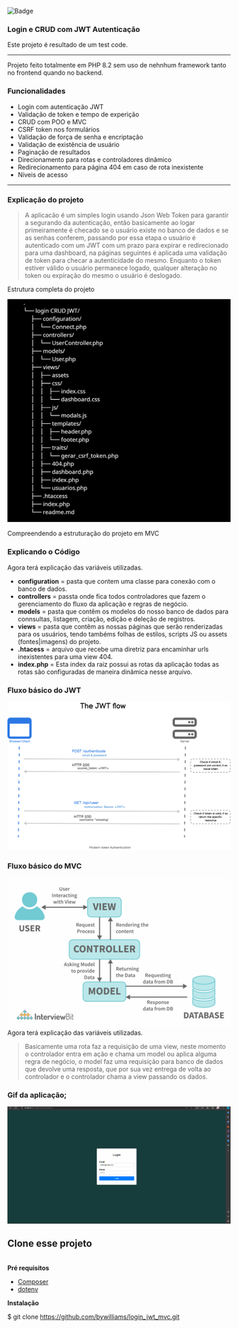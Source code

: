 ![Badge](https://img.shields.io/static/v1?label=PHP&message=8.2&color=blue&style=for-the-badge&logo=php)
### Login e CRUD com JWT Autenticação 

Este projeto é resultado de um test code.

***
Projeto feito totalmente em PHP 8.2 sem uso de nehnhum framework tanto no frontend quando no backend. 

### **Funcionalidades**
* Login com autenticação JWT
* Validação de token e tempo de experição
* CRUD com POO e MVC
* CSRF token nos formulários
* Validação de força de senha e encriptação
* Validação de existência de usuário
* Paginação de resultados
* Direcionamento para rotas e controladores dinâmico 
* Redirecionamento para página 404 em caso de rota inexistente
* Níveis de acesso
***

### Explicação do projeto 

>A aplicacão é um simples login usando Json Web Token para garantir a segurando da autenticação, então basicamente ao logar primeiramente é checado se o usuário existe no banco de dados e se as senhas  conferem, passando por essa etapa o usuário é autenticado com um JWT com um prazo para expirar e redirecionado para uma dashboard, na páginas seguintes é aplicada uma validação de token para checar a autenticidade do mesmo. Enquanto o token estiver válido o usuário permanece logado, qualquer alteração no token ou expiração do mesmo o usuário é deslogado.  

Estrutura completa do projeto

![jwt](views/assets/folders.png)

Compreendendo a estruturação do projeto em MVC

### Explicando o Código &nbsp;
Agora terá explicação das variáveis utilizadas.

*  **configuration** = pasta que contem uma classe para conexão com o banco de dados.
* **controllers** = passta onde fica todos controladores que fazem o gerenciamento do fluxo da aplicação e regras de negócio.
* **models** = pasta que contêm os modelos do nosso banco de dados para connsultas, listagem, criação, edição e deleção de registros.
* **views** = pasta que contêm as nossas páginas que serão renderizadas para os usuários, tendo tambéms folhas de estilos, scripts JS  ou assets (fontes|imagens) do projeto.
* **.htacess** = arquivo que recebe uma diretriz para encaminhar urls inexistentes para uma view 404.
* **index.php** = Esta index da raiz possui as rotas da aplicação todas as rotas são configuradas de maneira dinâmica nesse arquivo.



### Fluxo básico do JWT &nbsp;
![jwt](views/assets/jwt_flow.png)




### Fluxo básico do MVC &nbsp;
![jwt](views/assets/mvc_flow.png)
Agora terá explicação das variáveis utilizadas.

> Basicamente uma rota faz a requisição de uma view, neste momento o controlador entra em ação e chama um model ou aplica alguma regra de negócio, o model faz uma requisição para banco de dados que devolve uma resposta, que por sua vez  entrega de volta ao controlador e o controlador chama a view passando os dados.

### Gif da aplicação;
![jwt](views/assets/jwt.gif)

## Clone esse projeto
<br>
<strong> Pré requisitos </strong>  <br>

- [Composer](https://getcomposer.org)
- [dotenv](https://packagist.org/packages/vlucas/phpdotenv)
 
 <strong>Instalação</strong><br>

$ git clone https://github.com/bywilliams/login_jwt_mvc.git
<br>
<br>
